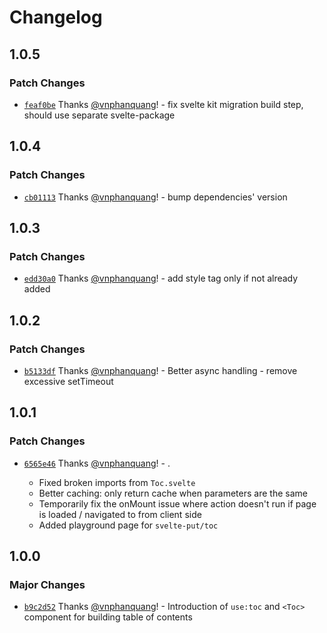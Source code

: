# Changelog

## 1.0.5

### Patch Changes

- [`feaf0be`](https://github.com/vnphanquang/svelte-put/commit/feaf0be9e782d54cf0c95385e27149dd40cadfc5) Thanks [@vnphanquang](https://github.com/vnphanquang)! - fix svelte kit migration build step, should use separate svelte-package

## 1.0.4

### Patch Changes

- [`cb01113`](https://github.com/vnphanquang/svelte-put/commit/cb0111338eef7c080f3d9ac04303adcb24f1b301) Thanks [@vnphanquang](https://github.com/vnphanquang)! - bump dependencies' version

## 1.0.3

### Patch Changes

- [`edd30a0`](https://github.com/vnphanquang/svelte-put/commit/edd30a066c52baa62273c8562e26cc58ebc2325a) Thanks [@vnphanquang](https://github.com/vnphanquang)! - add style tag only if not already added

## 1.0.2

### Patch Changes

- [`b5133df`](https://github.com/vnphanquang/svelte-put/commit/b5133dfade440e2f279d59709767bf45d945f18b) Thanks [@vnphanquang](https://github.com/vnphanquang)! - Better async handling - remove excessive setTimeout

## 1.0.1

### Patch Changes

- [`6565e46`](https://github.com/vnphanquang/svelte-put/commit/6565e46625dd19cc1c217991ad5e0afaa9965298) Thanks [@vnphanquang](https://github.com/vnphanquang)! - .

  - Fixed broken imports from `Toc.svelte`
  - Better caching: only return cache when parameters are the same
  - Temporarily fix the onMount issue where action doesn't run if page is loaded / navigated to from client side
  - Added playground page for `svelte-put/toc`

## 1.0.0

### Major Changes

- [`b9c2d52`](https://github.com/vnphanquang/svelte-put/commit/b9c2d52773fdf759f95aceabd236208721d9075d) Thanks [@vnphanquang](https://github.com/vnphanquang)! - Introduction of `use:toc` and `<Toc>` component for building table of contents
